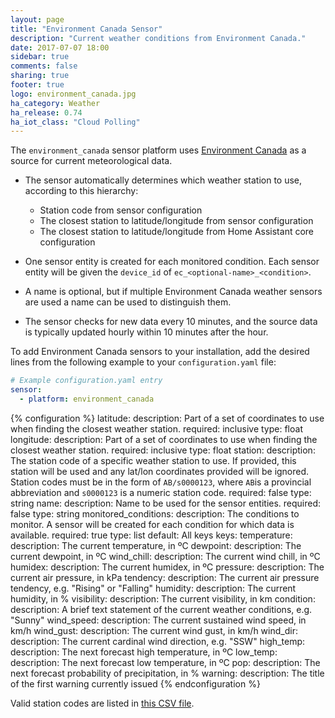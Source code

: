 ```yaml
---
layout: page
title: "Environment Canada Sensor"
description: "Current weather conditions from Environment Canada."
date: 2017-07-07 18:00
sidebar: true
comments: false
sharing: true
footer: true
logo: environment_canada.jpg
ha_category: Weather
ha_release: 0.74
ha_iot_class: "Cloud Polling"
---
```


The `environment_canada` sensor platform uses [Environment Canada](https://weather.gc.ca/mainmenu/weather_menu_e.html) as a source for current meteorological data.

- The sensor automatically determines which weather station to use, according to this hierarchy:
  - Station code from sensor configuration
  - The closest station to latitude/longitude from sensor configuration
  - The closest station to latitude/longitude from Home Assistant core configuration

- One sensor entity is created for each monitored condition. Each sensor entity will be given the `device_id` of `ec_<optional-name>_<condition>`.
- A name is optional, but if multiple Environment Canada weather sensors are used a name can be used to distinguish them.
- The sensor checks for new data every 10 minutes, and the source data is typically updated hourly within 10 minutes after the hour.

To add Environment Canada sensors to your installation, add the desired lines from the following example to your `configuration.yaml` file:

```yaml
# Example configuration.yaml entry
sensor:
  - platform: environment_canada
```

{% configuration %}
latitude:
  description: Part of a set of coordinates to use when finding the closest weather station.
  required: inclusive
  type: float
longitude:
  description: Part of a set of coordinates to use when finding the closest weather station.
  required: inclusive
  type: float
station: 
  description: The station code of a specific weather station to use. If provided, this station will be used and any lat/lon coordinates provided will be ignored. Station codes must be in the form of `AB/s0000123`, where `AB`is a provincial abbreviation and `s0000123` is a numeric station code. 
  required: false
  type: string
name:
  description: Name to be used for the sensor entities.
  required: false
  type: string
monitored_conditions:
  description: The conditions to monitor. A sensor will be created for each condition for which data is available.
  required: true
  type: list
  default: All keys
  keys:
    temperature:
      description: The current temperature, in ºC
    dewpoint:
      description: The current dewpoint, in ºC
    wind_chill:
      description: The current wind chill, in ºC
    humidex:
      description: The current humidex, in ºC
    pressure:
      description: The current air pressure, in kPa
    tendency:
      description: The current air pressure tendency, e.g. "Rising" or "Falling"
    humidity:
      description: The current humidity, in %
    visibility:
      description: The current visibility, in km
    condition:
      description: A brief text statement of the current weather conditions, e.g. "Sunny"
    wind_speed:
      description: The current sustained wind speed, in km/h
    wind_gust:
      description: The current wind gust, in km/h
    wind_dir:
      description: The current cardinal wind direction, e.g. "SSW"
    high_temp:
      description: The next forecast high temperature, in ºC
    low_temp:
      description: The next forecast low temperature, in ºC
    pop:
      description: The next forecast probability of precipitation, in %
    warning:
      description: The title of the first warning currently issued
{% endconfiguration %}

Valid station codes are listed in [this CSV file](http://dd.weatheroffice.ec.gc.ca/citypage_weather/docs/site_list_towns_en.csv).